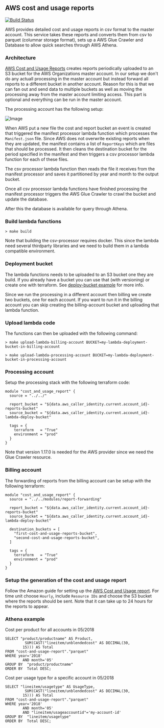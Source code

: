 ## AWS cost and usage reports

[![Build Status](https://travis-ci.com/telia-oss/terraform-aws-cost-and-usage-reports.svg?branch=master)](https://travis-ci.com/telia-oss/terraform-aws-cost-and-usage-reports)

AWS provides detailed cost and usage reports in csv format to the master account. This service takes these reports and converts them from csv to parquet (columnar storage format), sets up a AWS Glue Crawler and Database to allow quick searches through AWS Athena.

### Architecture
[AWS Cost and Usage Reports](https://docs.aws.amazon.com/awsaccountbilling/latest/aboutv2/billing-reports-costusage.html) creates reports periodically uploaded to an S3 bucket for the AWS Organizations master account. In our setup we don't do any actuall processing in the master account but instead forward all reports to a different bucket in another account. Reason for this is that we can fan out and send data to multiple buckets as well as moving the processing away from the master account limiting access. This part is optional and everything can be run in the master account.

The processing account has the following setup:

![Image](https://raw.githubusercontent.com/telia-oss/terraform-aws-cost-and-usage-reports/master/images/arch.svg?sanitize=true)

When AWS put a new file the cost and report bucket an event is created that triggered the manifest processor lambda function which processes the `Manifest.json` file. Since AWS does not overwrite existing reports when they are updated, the manifest contains a list of `ReportKeys` which are files that should be processed. It then cleans the destination bucket for the period specified in the manifest and then triggers a csv processor lambda function for each of these files.

The csv processor lambda function then reads the file it receives from the manifest processor and saves it partitioned by year and month to the output bucket.

Once all csv processor lambda functions have finished processing the manifest processor triggers the AWS Glue Crawler to crawl the bucket and update the database.

After this the database is available for query through Athena.

### Build lambda functions
```
> make build
```
Note that building the csv-processor requires docker. This since the lambda need several thirdparty libraries and we need to build them in a lambda compatible environment.

### Deployment bucket
The lambda functions needs to be uploaded to an S3 bucket one they are build. If you already have a bucket you can use that (with versioning) or create one with terraform.
See [deploy-bucket example](https://github.com/telia-oss/terraform-aws-cost-and-usage-reports/tree/master/examples/deploy-bucket) for more info.

Since we run the processing in a different account then billing we create two buckets, one for each account.
If you want to run it in the billing account you can skip creating the billing-account bucket and uploading that lambda function.

### Upload lambda code
The functions can then be uploaded with the following command:
```
> make upload-lambda-billing-account BUCKET=my-lambda-deployment-bucket-in-billing-account

> make upload-lambda-processing-account BUCKET=my-lambda-deployment-bucket-in-processing-account
```

### Processing account
Setup the processing stack with the following terraform code:
```hcl
module "cost_and_usage_report" {
  source = "../../"

  report_bucket = "${data.aws_caller_identity.current.account_id}-reports-bucket"
  source_bucket = "${data.aws_caller_identity.current.account_id}-lambda-deploy-bucket"

  tags = {
    terraform   = "True"
    environment = "prod"
  }
}
```
Note that version 1.17.0 is needed for the AWS provider since we need the Glue Crawler resource.

### Billing account
The forwarding of reports from the billing account can be setup with the following terraform:
```hcl
module "cost_and_usage_report" {
  source = "../../modules/report-forwarding"

  report_bucket = "${data.aws_caller_identity.current.account_id}-reports-bucket"
  source_bucket = "${data.aws_caller_identity.current.account_id}-lambda-deploy-bucket"

  destination_buckets = [
    "first-cost-and-usage-reports-bucket",
    "second-cost-and-usage-reports-bucket",
  ]

  tags = {
    terraform   = "True"
    environment = "prod"
  }
}
```

### Setup the generation of the cost and usage report
Follow the Amazon guide for setting up the [AWS Cost and Usage report](https://docs.aws.amazon.com/awsaccountbilling/latest/aboutv2/billing-reports-gettingstarted-turnonreports.html). For time unit choose `Hourly`, include `Resource IDs` and choose the S3 bucket where the reports should be sent. Note that it can take up to 24 hours for the reports to appear.

### Athena example
Cost per product for all accounts in 05/2018
```
SELECT "product/productname" AS Product,
         SUM(CAST("lineitem/unblendedcost" AS DECIMAL(30,
        15))) AS Total
FROM "cost-and-usage-report"."parquet" 
WHERE year='2018'
        AND month='05'
GROUP BY  "product/productname"
ORDER BY  Total DESC;
```

Cost per usage type for a specific account in 05/2018
```
SELECT "lineitem/usagetype" AS UsageType,
         SUM(CAST("lineitem/unblendedcost" AS DECIMAL(30,
        15))) AS Total
FROM "cost-and-usage-report"."parquet" 
WHERE year='2018'
        AND month='05'
        AND "lineitem/usageaccountid"='my-account-id'
GROUP BY  "lineitem/usagetype"
ORDER BY  Total DESC;
```
